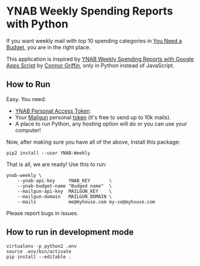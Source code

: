 # YNAB Weekly Spending Reports with Python

If you want weekly mail with top 10 spending categories in [You Need a Budget](https://ynab.com/referral/?ref=2QOWY7f12Aeo5ASi&utm_source=customer_referral), you are in the right place.

This application is inspired by [YNAB Weekly Spending Reports with Google Apps Script](https://www.connorcg.com/ynab-spending-report-google-apps-script.html) by [Connor Griffin](https://gist.github.com/ConnorGriffin), only in Python instead of JavaScript.

## How to Run

Easy. You need:

* [YNAB Personal Access Token](https://api.youneedabudget.com/#authentication-overview).
* Your [Mailgun](https://mailgun.com) personal [token](https://app.mailgun.com/app/account/security/api_keys) (it's free to send up to 10k mails).
* A place to run Python, any hosting option will do or you can use your computer!

Now, after making sure you have all of the above, install this package:

```
pip2 install --user YNAB-Weekly
```

That is all, we are ready! Use this to run:

```
ynab-weekly \
    --ynab-api-key     YNAB_KEY       \
    --ynab-budget-name "Budged name"  \
    --mailgun-api-key  MAILGUN_KEY    \
    --mailgun-domain   MAILGUN_DOMAIN \
    --mails            me@myhouse.com my-so@myhouse.com
```

Please report bugs in issues.

## How to run in development mode

```
virtualenv -p python2 .env
source .env/bin/activate
pip install --editable .
```
